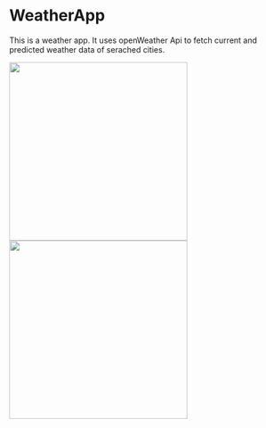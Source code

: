 # WeatherApp
This is a weather app. It uses openWeather Api to fetch current and predicted weather data of serached cities.
 



<img src="https://user-images.githubusercontent.com/39986507/83872725-2ba9ec00-a750-11ea-8a47-5a32f56eedec.png" width="320">   <img src="https://user-images.githubusercontent.com/39986507/83606871-e5119180-a597-11ea-856d-734343583f30.png" width="320">
